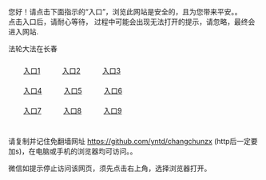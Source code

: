 您好！请点击下面指示的“入口”，浏览此网站是安全的，且为您带来平安。。 <br/>
点击入口后，请耐心等待， 过程中可能会出现无法打开的提示，请忽略，最终会进入网站. </br>

法轮大法在长春<br/>
<div style="padding:10px"><a style="margin:20px" target="_blank" href="https://d2zd2iu4fn706h.cloudfront.net/2Qpsp?wlgjarbq" id="ccLink1" rel="nofollow">入口1</a> <a target="_blank" style="margin:20px" href="https://dnr9o5ltk9xcd.cloudfront.net/2Qpsp?txbbph" id="ccLink2" rel="nofollow">入口2</a> <a style="margin:20px" target="_blank" href="https://d1otj73lgi51mj.cloudfront.net/2Qpsp?ncfpjds" id="ccLink3" rel="nofollow">入口3</a></div>

<div style="padding:10px" ><a style="margin:20px" target="_blank" href="https://d2zd2iu4fn706h.cloudfront.net/2Qpsp?wlgjarbq" id="ccLink4" rel="nofollow">入口4</a> <a style="margin:20px" href="https://dnr9o5ltk9xcd.cloudfront.net/2Qpsp?txbbph" target="_blank" id="ccLink5" rel="nofollow">入口5</a> <a style="margin:20px" href="https://d1otj73lgi51mj.cloudfront.net/2Qpsp?ncfpjds" target="_blank" id="ccLink6" rel="nofollow">入口6</a></div>

<div style="padding:10px"><a style="margin:20px" target="_blank" href="https://d2zd2iu4fn706h.cloudfront.net/2Qpsp?wlgjarbq" id="ccLink7" rel="nofollow">入口7</a> <a style="margin:20px" href="https://dnr9o5ltk9xcd.cloudfront.net/2Qpsp?txbbph" target="_blank" id="ccLink8" rel="nofollow">入口8</a> <a style="margin:20px" target="_blank" href="https://d1otj73lgi51mj.cloudfront.net/2Qpsp?ncfpjds" id="ccLink9" rel="nofollow">入口9</a></div>

<br/>



请复制并记住免翻墙网址 https://github.com/yntd/changchunzx (http后一定要加s)，在电脑或手机的浏览器均可访问。。<br/>

微信如提示停止访问该网页，须先点击右上角，选择浏览器打开。

